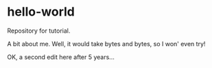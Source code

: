 # hello-world
Repository for tutorial.

A bit about me.  Well, it would take bytes and bytes, so I won' even try!

OK, a second edit here after 5 years...

